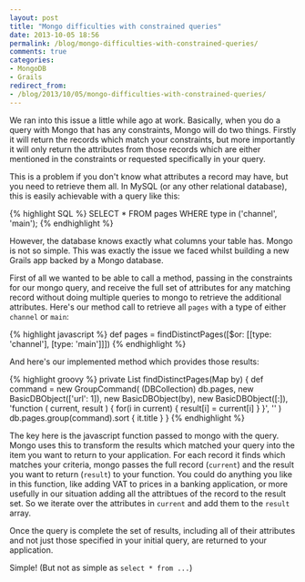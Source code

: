 ```yaml
---
layout: post
title: "Mongo difficulties with constrained queries"
date: 2013-10-05 18:56
permalink: /blog/mongo-difficulties-with-constrained-queries/
comments: true
categories:
- MongoDB
- Grails
redirect_from:
- /blog/2013/10/05/mongo-difficulties-with-constrained-queries/
---
```

We ran into this issue a little while ago at work. Basically, when you do a query with Mongo that has any constraints, Mongo will do two things. Firstly it will return the records which match your constraints, but more importantly it will only return the attributes from those records which are either mentioned in the constraints or requested specifically in your query.

This is a problem if you don't know what attributes a record may have, but you need to retrieve them all.
In MySQL (or any other relational database), this is easily achievable with a query like this:

{% highlight SQL %}
SELECT * FROM pages WHERE type in ('channel', 'main');
{% endhighlight %}

However, the database knows exactly what columns your table has. Mongo is not so simple. This was exactly the issue we faced whilst building a new Grails app backed by a Mongo database.

<!-- more -->

First of all we wanted to be able to call a method, passing in the constraints for our mongo query, and receive the full set of attributes for any matching record without doing multiple queries to mongo to retrieve the additional attributes. Here's our method call to retrieve all `pages` with a type of either `channel` or `main`:

{% highlight javascript %}
def pages = findDistinctPages([$or: [[type: 'channel'], [type: 'main']]])
{% endhighlight %}

And here's our implemented method which provides those results:

{% highlight groovy %}
private List<DBObject> findDistinctPages(Map by) {
    def command =
        new GroupCommand(
                (DBCollection) db.pages,
                new BasicDBObject(['url': 1]),
                new BasicDBObject(by),
                new BasicDBObject([:]),
                'function ( current, result ) { for(i in current) { result[i] = current[i] } }',
                ''
        )
    db.pages.group(command).sort { it.title }
}
{% endhighlight %}

The key here is the javascript function passed to mongo with the query. Mongo uses this to transform the results which matched your query into the item you want to return to your application. For each record it finds which matches your criteria, mongo passes the full record (`current`) and the result you want to return (`result`) to your function. You could do anything you like in this function, like adding VAT to prices in a banking application, or more usefully in our situation adding all the attribtues of the record to the result set. So we iterate over the attributes in `current` and add them to the `result` array.

Once the query is complete the set of results, including all of their attributes and not just those specified in your initial query, are returned to your application.

Simple! (But not as simple as `select * from ...`)
